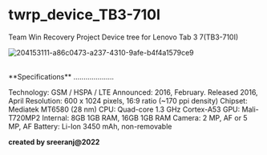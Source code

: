 # twrp_device_TB3-710I
Team Win Recovery Project Device tree for Lenovo Tab 3 7(TB3-710I)



![204153111-a86c0473-a237-4310-9afe-b4f4a1579ce9](https://user-images.githubusercontent.com/117749041/204713046-80210390-04f2-409c-9bfd-1187585d2719.png)




<br/>
**Specifications**
....................

Technology: 	GSM / HSPA / LTE
Announced: 	2016, February. Released 2016, April
Resolution: 	600 x 1024 pixels, 16:9 ratio (~170 ppi density)
Chipset: 	Mediatek MT6580 (28 nm)
CPU: 	Quad-core 1.3 GHz Cortex-A53
GPU: 	Mali-T720MP2
Internal: 	8GB 1GB RAM, 16GB 1GB RAM
Camera: 	2 MP, AF or 5 MP, AF
Battery: Li-Ion 3450 mAh, non-removable	




**created by sreeranj@2022**

